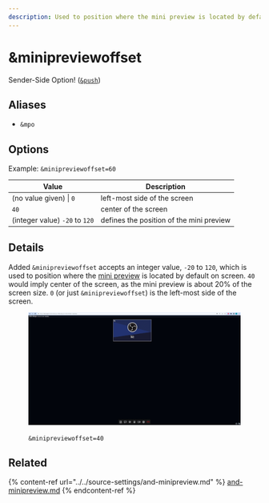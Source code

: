 ```yaml
---
description: Used to position where the mini preview is located by default on screen
---
```


# \&minipreviewoffset

Sender-Side Option! ([`&push`](../../source-settings/push.md))

## Aliases

* `&mpo`

## Options

Example: `&minipreviewoffset=60`

| Value                          | Description                              |
| ------------------------------ | ---------------------------------------- |
| (no value given) \| `0`        | left-most side of the screen             |
| `40`                           | center of the screen                     |
| (integer value) `-20` to `120` | defines the position of the mini preview |

## Details

Added `&minipreviewoffset` accepts an integer value, `-20` to `120`, which is used to position where the [mini preview](../../source-settings/and-minipreview.md) is located by default on screen. `40` would imply center of the screen, as the mini preview is about 20% of the screen size. `0` (or just `&minipreviewoffset`) is the left-most side of the screen.

<figure><img src="../../.gitbook/assets/image (3).png" alt=""><figcaption><p><code>&#x26;minipreviewoffset=40</code></p></figcaption></figure>

## Related

{% content-ref url="../../source-settings/and-minipreview.md" %}
[and-minipreview.md](../../source-settings/and-minipreview.md)
{% endcontent-ref %}
